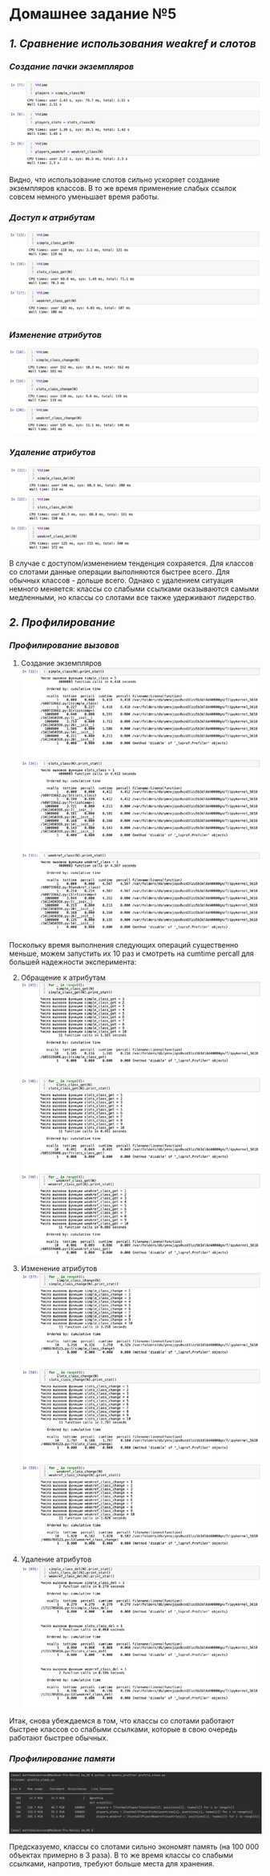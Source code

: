 **Домашнее задание  №5**
==============================

## *1. Сравнение использования weakref и слотов*

### ***Создание пачки экземпляров***

![img.png](img.png)

Видно, что использование слотов сильно ускоряет создание экземпляров классов.
В то же время применение слабых ссылок совсем немного уменьшает время работы.

### ***Доступ к атрибутам***

![img_1.png](img_1.png)

### ***Изменение атрибутов***

![img_2.png](img_2.png)

### ***Удаление атрибутов***

![img_3.png](img_3.png)


В случае с доступом/изменением тенденция сохраяется. Для классов со 
слотами данные операции выполняются быстрее всего. Для обычных классов - дольше всего.
Однако с удалением ситуация немного меняется: классы со слабыми ссылками оказываются 
самыми медленными, но классы со слотами все также удерживают лидерство.

## *2. Профилирование*

### ***Профилирование вызовов***
1. Создание экземпляров
![img_4.png](img_4.png)

Поскольку время выполнения следующих операций существенно меньше, можем запустить их 10 раз 
и смотреть на cumtime percall для большей надежности эксперимента:

2. Обращение к атрибутам
![img_5.png](img_5.png)

3. Изменение атрибутов
![img_6.png](img_6.png)

4. Удаление атрибутов
![img_7.png](img_7.png)

Итак, снова убеждаемся в том, что классы со слотами работают быстрее классов со слабыми
ссылками, которые в свою очередь работают быстрее обычных.

### ***Профилирование памяти***

![img_8.png](img_8.png)

Предсказуемо, классы со слотами сильно экономят память (на 100 000 объектах примерно в 3 раза).
В то же время классы со слабыми ссылками, напротив, требуют больше места для хранения.
